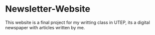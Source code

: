 # Newsletter-Website
This website is a final project for my writting class in UTEP, its a digital newspaper with articles written by me.

